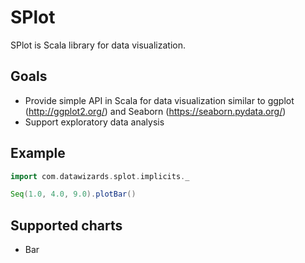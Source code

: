 SPlot
=====

SPlot is Scala library for data visualization.

Goals
-------

- Provide simple API in Scala for data visualization similar to ggplot (http://ggplot2.org/) and Seaborn (https://seaborn.pydata.org/)
- Support exploratory data analysis

Example
-------

```scala
import com.datawizards.splot.implicits._

Seq(1.0, 4.0, 9.0).plotBar()
```

Supported charts
----------------

- Bar
